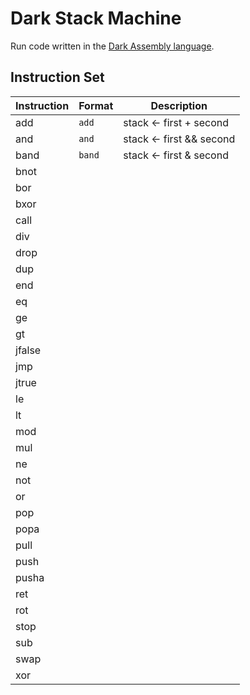 # Dark Stack Machine

Run code written in the [Dark Assembly language](http://www8.cs.umu.se/~ola/Dark/).

## Instruction Set

Instruction | Format | Description
---|---|---
add | `add` | stack <- first + second
and | `and` | stack <- first && second
band | `band` | stack <- first & second
bnot | |
bor | |
bxor | |
call | |
div | |
drop | |
dup | |
end | |
eq | |
ge | |
gt | |
jfalse | |
jmp | |
jtrue | |
le | |
lt | |
mod | |
mul | |
ne | |
not | |
or | |
pop | |
popa | |
pull | |
push | |
pusha | |
ret | |
rot | |
stop | |
sub | |
swap | |
xor | |
